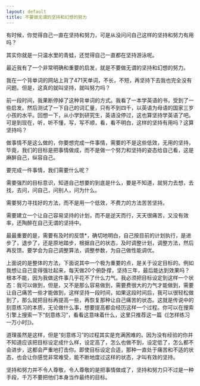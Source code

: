 ```yaml
---
layout: default
title: 不要做无谓的坚持和幻想的努力
---
```


有时候，你觉得自己一直在坚持和努力，可是从没问问自己这样的坚持和努力有用吗？

其实你就是一只温水里的青蛙，还觉得自己一直都在坚持游泳呢。

最近我有了一个非常明确和重要的启发，就是不要做无谓的坚持和幻想的努力。

我在一个背单词的网站上背了471天单词，不长，不短，再坚持下去我也完全没有问题。但是，这真的就叫坚持，就叫努力吗？


前一段时间，我果断停掉了这种背单词的方式。我看了一本学英语的书，受到了一些启发。然后测试了一下自己的词汇量，只有不到四千，以英语为母语的国家三岁小孩的水平。回想一下，从小学到研究生，英语没停过，这也算坚持学英语了吧。可是到现在，听，听不懂，写，写不顺，看，看不明白，这样的坚持有用吗？这算坚持吗？

做事情不是这么做的，你要想完成一件事情，需要的不是这些低效，无用的坚持，毕竟，我们的目标是把事情做成，而不是做一个努力和坚持的姿态给自己看，这是麻醉自己，纵容自己。

要完成一件事情，我们需要什么呢？

需要强烈的目标意识，知道自己想要的到底是什么，要是不知道，就努力去想，去找，去问，问自己，问别人，问为什么。

需要努力寻找好的方法，而不是用一个低效，不费力的方法苦苦坚持。

需要建立一个让自己容易坚持的计划，而不是逆天而行，天天很痛苦，又没有效率，还陶醉在自己无谓的坚持中。

最最重要的是，需要有及时的反馈*，确切地明白，自己按目前的计划执行，是进步了，退步了，还是原地踏步，根据自己的状态，及时调整计划，调整方法，然后再反馈。要学会为自己调整算法，调整参数，为自己做性能调优。

上面说的是整体的方法，下面说其中一个极为重要的点，是关于设定目标的。例如我想让自己变得强壮起来，每天做20个俯卧撑，坚持三年，最后能达到效果吗？根本不能，因为我做这件事几乎花不了什么力气。我必须把目标设定到这样一个状态：我可以做到，但是，又不是那么容易做到，需要费很大的力气才能做到，需要让自己痛苦一些才能做到，这样坚持一段时间，如果这段时间后，我可以很轻松做到了，那么就把目标再提高一些，再恢复那种让自己痛苦的状态。这就是传说中的刻意练习的本质，无论做什么事，想要提高都会经历这样一个过程。你可以在搜索引擎上搜索一下“刻意练习”，看看这意味着什么，这里只推荐这一篇《[怎样练习一万小时]》。

道理虽然是这样，但是“刻意练习”的过程其实是充满困难的。因为没有经验的你并不知道应该把目标设定成什么样，设定高了，怎么也做不到，设定低了，怎么都不会进步，这都会严重地打击你。即使目标设定合适，那种一直处于痛苦和不适的状态，也会让你感觉非常难受，能不断地度过这样的状态，才叫有效的坚持。

坚持和努力并不令人尊敬，令人尊敬的是把事情做成了，坚持和努力只不过是一种手段，千万不要把他们本身当作最终的目标。

